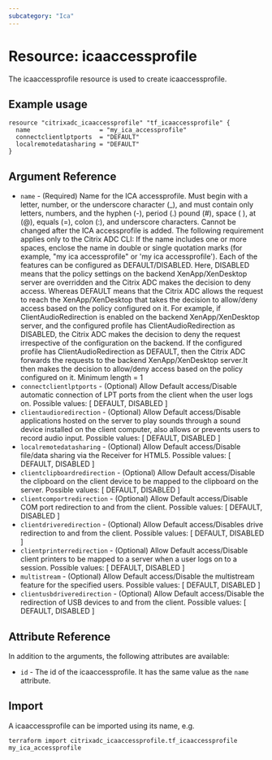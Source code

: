 ```yaml
---
subcategory: "Ica"
---
```


# Resource: icaaccessprofile

The icaaccessprofile resource is used to create icaaccessprofile.


## Example usage

```hcl
resource "citrixadc_icaaccessprofile" "tf_icaaccessprofile" {
  name                   = "my_ica_accessprofile"
  connectclientlptports  = "DEFAULT"
  localremotedatasharing = "DEFAULT"
}

```


## Argument Reference

* `name` - (Required) Name for the ICA accessprofile. Must begin with a letter, number, or the underscore character (_), and must contain only letters, numbers, and the hyphen (-), period (.) pound (#), space ( ), at (@), equals (=), colon (:), and underscore characters. Cannot be changed after the ICA accessprofile is added. The following requirement applies only to the Citrix ADC CLI: If the name includes one or more spaces, enclose the name in double or single quotation marks (for example, "my ica accessprofile" or 'my ica accessprofile'). Each of the features can be configured as DEFAULT/DISABLED. Here, DISABLED means that the policy settings on the backend XenApp/XenDesktop server are overridden and the Citrix ADC makes the decision to deny access. Whereas DEFAULT means that the Citrix ADC allows the request to reach the XenApp/XenDesktop that takes the decision to allow/deny access based on the policy configured on it. For example, if ClientAudioRedirection is enabled on the backend XenApp/XenDesktop server, and the configured profile has ClientAudioRedirection as DISABLED, the Citrix ADC makes the decision to deny the request irrespective of the configuration on the backend. If the configured profile has ClientAudioRedirection as DEFAULT, then the Citrix ADC forwards the requests to the backend XenApp/XenDesktop server.It then makes the decision to allow/deny access based on the policy configured on it. Minimum length =  1
* `connectclientlptports` - (Optional) Allow Default access/Disable automatic connection of LPT ports from the client when the user logs on. Possible values: [ DEFAULT, DISABLED ]
* `clientaudioredirection` - (Optional) Allow Default access/Disable applications hosted on the server to play sounds through a sound device installed on the client computer, also allows or prevents users to record audio input. Possible values: [ DEFAULT, DISABLED ]
* `localremotedatasharing` - (Optional) Allow Default access/Disable file/data sharing via the Receiver for HTML5. Possible values: [ DEFAULT, DISABLED ]
* `clientclipboardredirection` - (Optional) Allow Default access/Disable the clipboard on the client device to be mapped to the clipboard on the server. Possible values: [ DEFAULT, DISABLED ]
* `clientcomportredirection` - (Optional) Allow Default access/Disable COM port redirection to and from the client. Possible values: [ DEFAULT, DISABLED ]
* `clientdriveredirection` - (Optional) Allow Default access/Disables drive redirection to and from the client. Possible values: [ DEFAULT, DISABLED ]
* `clientprinterredirection` - (Optional) Allow Default access/Disable client printers to be mapped to a server when a user logs on to a session. Possible values: [ DEFAULT, DISABLED ]
* `multistream` - (Optional) Allow Default access/Disable the multistream feature for the specified users. Possible values: [ DEFAULT, DISABLED ]
* `clientusbdriveredirection` - (Optional) Allow Default access/Disable the redirection of USB devices to and from the client. Possible values: [ DEFAULT, DISABLED ]


## Attribute Reference

In addition to the arguments, the following attributes are available:

* `id` - The id of the icaaccessprofile. It has the same value as the `name` attribute.


## Import

A icaaccessprofile can be imported using its name, e.g.

```shell
terraform import citrixadc_icaaccessprofile.tf_icaaccessprofile my_ica_accessprofile
```
